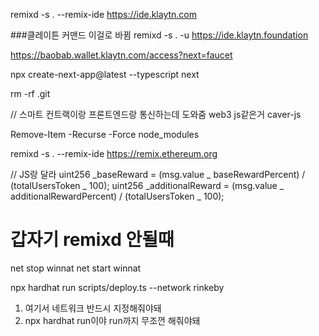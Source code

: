 remixd -s . --remix-ide https://ide.klaytn.com

###클레이튼 커맨드 이걸로 바뀜
remixd -s . -u https://ide.klaytn.foundation

<!-- 테스트넷 얻는 곳 -->

https://baobab.wallet.klaytn.com/access?next=faucet

npx create-next-app@latest --typescript next

rm -rf .git

// 스마트 컨트랙이랑 프론트엔드랑 통신하는데 도와줌 web3 js같은거
caver-js

<!-- 노드 모듈 지우기 커맨드 -->

Remove-Item -Recurse -Force node_modules

<!-- 리믹스 ide -->

remixd -s . --remix-ide https://remix.ethereum.org

<!-- 솔리디티 프리티어 -->
<!-- npx prettier --write '**/*.sol' -->

// JS랑 달라
uint256 \_baseReward = (msg.value _ baseRewardPercent) /
(totalUsersToken _ 100);
uint256 \_additionalReward = (msg.value _ additionalRewardPercent) /
(totalUsersToken _ 100);

# 갑자기 remixd 안될때

net stop winnat
net start winnat

npx hardhat run scripts/deploy.ts --network rinkeby

1. 여기서 네트워크 반드시 지정해줘야돼
2. npx hardhat run이야 run까지 무조껀 해줘야돼
